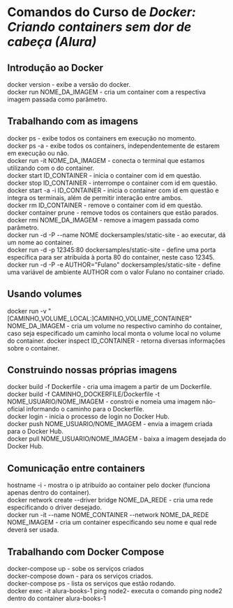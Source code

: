 # Comandos do Curso de *Docker: Criando containers sem dor de cabeça (Alura)*  

## Introdução ao Docker
docker version - exibe a versão do docker.  
docker run NOME_DA_IMAGEM - cria um container com a respectiva imagem passada como parâmetro.  

## Trabalhando com as imagens
docker ps - exibe todos os containers em execução no momento.  
docker ps -a - exibe todos os containers, independentemente de estarem em execução ou não.  
docker run -it NOME_DA_IMAGEM - conecta o terminal que estamos utilizando com o do container.  
docker start ID_CONTAINER - inicia o container com id em questão.  
docker stop ID_CONTAINER - interrompe o container com id em questão.  
docker start -a -i ID_CONTAINER - inicia o container com id em questão e integra os terminais, além de permitir interação entre ambos.  
docker rm ID_CONTAINER - remove o container com id em questão.  
docker container prune - remove todos os containers que estão parados.  
docker rmi NOME_DA_IMAGEM - remove a imagem passada como parâmetro.  
docker run -d -P --name NOME dockersamples/static-site - ao executar, dá um nome ao container.  
docker run -d -p 12345:80 dockersamples/static-site - define uma porta específica para ser atribuída à porta 80 do container, neste caso 12345.  
docker run -d -P -e AUTHOR="Fulano" dockersamples/static-site - define uma variável de ambiente AUTHOR com o valor Fulano no container criado.  

## Usando volumes  
docker run -v "[CAMINHO_VOLUME_LOCAL:]CAMINHO_VOLUME_CONTAINER" NOME_DA_IMAGEM - cria um volume no respectivo caminho do container, caso seja especificado um caminho local monta o volume local no volume do container.
docker inspect ID_CONTAINER - retorna diversas informações sobre o container.

## Construindo nossas próprias imagens  
docker build -f Dockerfile - cria uma imagem a partir de um Dockerfile.  
docker build -f CAMINHO_DOCKERFILE/Dockerfile -t NOME_USUARIO/NOME_IMAGEM - constrói e nomeia uma imagem não-oficial informando o caminho para o Dockerfile.  
docker login - inicia o processo de login no Docker Hub.  
docker push NOME_USUARIO/NOME_IMAGEM - envia a imagem criada para o Docker Hub.  
docker pull NOME_USUARIO/NOME_IMAGEM - baixa a imagem desejada do Docker Hub.  

## Comunicação entre containers  
hostname -i - mostra o ip atribuído ao container pelo docker (funciona apenas dentro do container).  
docker network create --driver bridge NOME_DA_REDE - cria uma rede especificando o driver desejado.  
docker run -it --name NOME_CONTAINER --network NOME_DA_REDE NOME_IMAGEM - cria um container especificando seu nome e qual rede deverá ser usada.  

## Trabalhando com Docker Compose  
docker-compose up - sobe os serviços criados  
docker-compose down - para os serviços criados.  
docker-compose ps - lista os serviços que estão rodando.  
docker exec -it alura-books-1 ping node2- executa o comando ping node2 dentro do container alura-books-1  
